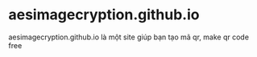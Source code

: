 # aesimagecryption.github.io
aesimagecryption.github.io là một site giúp bạn tạo mã qr, make qr code free
